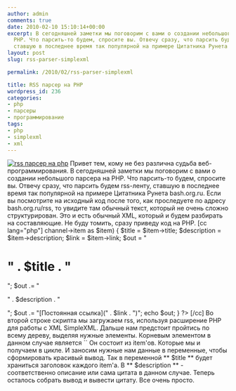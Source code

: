 ```yaml
---
author: admin
comments: true
date: 2010-02-10 15:10:14+00:00
excerpt: В сегодняшней заметки мы поговорим с вами о создании небольшого парсера на
  PHP. Что парсить-то будем, спросите вы. Отвечу сразу, что парсить будем rss-ленту,
  ставшую в последнее время так популярной на примере Цитатника Рунета bash.org.ru.
layout: post
slug: rss-parser-simplexml

permalink: /2010/02/rss-parser-simplexml

title: RSS парсер на PHP
wordpress_id: 236
categories:
- php
- парсеры
- программирование
tags:
- php
- simplexml
- xml
---
```


[![rss парсер на php](http://vredniy.ru/wp-content/uploads/2010/02/simplexml1-e1265814311218.jpg)](http://vredniy.ru/wp-content/uploads/2010/02/simplexml1.jpg)
Привет тем, кому не без различна судьба веб-программирования.
В сегодняшней заметки мы поговорим с вами о создании небольшого парсера на PHP. Что парсить-то будем, спросите вы. Отвечу сразу, что парсить будем rss-ленту, ставшую в последнее время так популярной на примере Цитатника Рунета bash.org.ru.<!-- more -->
Если вы посмотрите на исходный код после того, как проследуете по адресу bash.org.ru/rss, то увидите там обычный текст, который не очень сложно структурирован. Это и есть обычный XML, который и будем разбирать на составляющие. Не буду томить, сразу приведу код на PHP.
[cc lang="php"]
channel->item as $item) {
    $title = $item->title;
    $description = $item->description;
    $link = $item->link;
    $out = "

# " . $title . "

";
    $out .= "

" . $description . "

";
    $out .= "[Постоянная ссылка](" . $link . ")";
    echo $out;
}
?>
[/cc]
Во второй строке скрипта мы загружаем rss, используя расширение PHP для работы с XML SimpleXML.
Дальше нам предстоит пройтись по всему дереву, выделяя нужные элементы.
Корневым элементом в данном случае является ``
Он состоит из item'ов. Которые мы и получаем в цикле. И заносим нужные нам данные в переменные, чтобы сформировать красивый вывод.
Так в переменной ** $title ** будет храниться заголовок каждого item'а. В ** $description ** - соответственно описание или сама цитата в данном случае.
Теперь осталось собрать вывод и вывести цитату.
Все очень просто.
